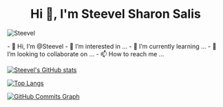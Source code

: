 <h1 align="center">Hi 👋, I'm Steevel Sharon Salis</h1>
<p align="left"> <img src="https://komarev.com/ghpvc/?username=Steevel&label=Profile%20views&color=129e00&style=plastic" alt="Steevel" /> </p>
- 👋 Hi, I’m @Steevel
- 👀 I’m interested in ...
- 🌱 I’m currently learning ...
- 💞️ I’m looking to collaborate on ...
- 📫 How to reach me ...

[![Steevel's GitHub stats](https://github-readme-stats.vercel.app/api?username=Steevel&show_icons=true&theme=algolia)](https://github.com/Steevel)

[![Top Langs](https://github-readme-stats.vercel.app/api/top-langs/?username=Steevel&theme=algolia&layout=compact)](https://github.com/Steevel)

<a href="http://www.github.com/Steevel"><img src="https://activity-graph.herokuapp.com/graph?username=Steevel&bg_color=0f172a&color=ffffff&line=14b8a6&point=ffffff&area_color=0f172a&area=true&hide_border=true&custom_title=GitHub%20Commits%20Graph" alt="GitHub Commits Graph" /></a>
